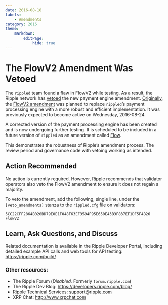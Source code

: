 ```yaml
---
date: 2016-08-18
labels:
    - Amendments
category: 2016
theme:
    markdown:
        editPage:
            hide: true
---
```

# The FlowV2 Amendment Was Vetoed

The `rippled` team found a flaw in FlowV2 while testing. As a result, the Ripple network has [vetoed](https://ripple.com/build/amendments/#amendment-voting) the new payment engine amendment. [Originally](https://developers.ripple.com/blog/2016/rippled-0.32.1.html), the [FlowV2 amendment](https://ripple.com/build/amendments/#flowv2) was planned to replace `rippled`’s payment processing engine with a more robust and efficient implementation. It was previously expected to become active on Wednesday, 2016-08-24.

A corrected version of the payment processing engine has been created and is now undergoing further testing. It is scheduled to be included in a future version of `rippled` as an amendment called [Flow](https://github.com/seelabs/rippled/blob/6466629f935821583eeddadbd06fabd9ea0875d0/src/ripple/app/main/Amendments.cpp#L50-L51).

This demonstrates the robustness of Ripple’s amendment process. The review period and governance code with vetoing working as intended.

## Action Recommended

No action is currently required. However, Ripple recommends that validator operators also veto the FlowV2 amendment to ensure it does not regain a majority.

To veto the amendment, add the following, single line, under the `[veto_amendments]` stanza to the `rippled.cfg` file on validators:

```
5CC22CFF2864B020BD79E0E1F048F63EF3594F95E650E43B3F837EF1DF5F4B26 FlowV2
```

## Learn, Ask Questions, and Discuss

Related documentation is available in the Ripple Developer Portal, including detailed example API calls and web tools for API testing: <https://ripple.com/build/>

### Other resources:

* The Ripple Forum (_Disabled._ Formerly `forum.ripple.com`)
* The Ripple Dev Blog: <https://developers.ripple.com/blog/>
* Ripple Technical Services: <support@ripple.com>
* XRP Chat: <http://www.xrpchat.com>
